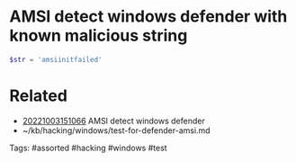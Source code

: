 # AMSI detect windows defender with known malicious string
```powershell
$str = 'amsiinitfailed'
```

# Related
- [20221003151066](/zet/20221003151066/README.md) AMSI detect windows defender
- ~/kb/hacking/windows/test-for-defender-amsi.md

Tags:
    #assorted #hacking #windows #test
